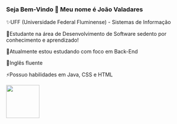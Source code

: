 ### Seja Bem-Vindo 👋 Meu nome é João Valadares

✨UFF (Universidade Federal Fluminense) - Sistemas de Informação

🔭Estudante na área de Desenvolvimento de Software sedento por conhecimento e aprendizado!

🌱Atualmente estou estudando com foco em Back-End

💬Inglês fluente

⚡Possuo habilidades em Java, CSS e HTML

<img height="90em" src="https://github-readme-stats.vercel.app/api/top-langs/?username=joao-valadares&layout=compact&langs_count=7&theme=dracula"/>

<!--
**joao-valadares/joao-valadares** is a ✨ _special_ ✨ repository because its `README.md` (this file) appears on your GitHub profile.

Here are some ideas to get you started:

- 🔭 I’m currently working on ...
- 🌱 I’m currently learning ...
- 👯 I’m looking to collaborate on ...
- 🤔 I’m looking for help with ...
- 💬 Ask me about ...
- 📫 How to reach me: ...
- 😄 Pronouns: ...
- ⚡ Fun fact: ...
-->

